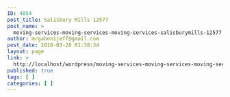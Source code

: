 ```yaml
---
ID: 4854
post_title: Salisbury Mills 12577
post_name: >
  moving-services-moving-services-moving-services-salisburymills-12577
author: mrgabonijeff@gmail.com
post_date: 2018-03-28 01:38:34
layout: page
link: >
  http://localhost/wordpress/moving-services-moving-services-moving-services-salisburymills-12577/
published: true
tags: [ ]
categories: [ ]
---
```

